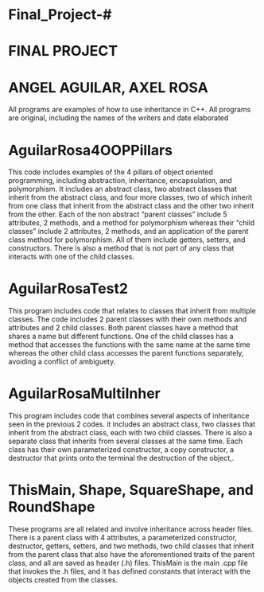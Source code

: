 # Final_Project-# 
# FINAL PROJECT
# ANGEL AGUILAR, AXEL ROSA

All programs are examples of how to use inheritance in C++.
All programs are original, including the names of the writers and date elaborated

# AguilarRosa4OOPPillars
This code includes examples of the 4 pillars of object oriented programming, including abstraction, inheritance, encapsulation, and polymorphism. It includes an abstract class, two abstract classes that inherit from the abstract class, and four more classes, two of which inherit from one class that inherit from the abstract class and the other two inherit from the other. Each of the non abstract “parent classes” include 5 attributes, 2 methods, and a method for polymorphism whereas their “child classes” include 2 attributes, 2 methods, and an application of the parent class method for polymorphism. All of them include getters, setters, and constructors. There is also a method that is not part of any class that interacts with one of the child classes.

# AguilarRosaTest2 
This program includes code that relates to classes that inherit from multiple classes. The code includes 2 parent classes with their own methods and attributes and 2 child classes. Both parent classes have a method that shares a name but different functions. One of the child classes has a method that accesses the functions with the same name at the same time whereas the other child class accesses the parent functions separately, avoiding a conflict of ambiguety.

# AguilarRosaMultiInher
This program includes code that combines several aspects of inheritance seen in the previous 2 codes. it includes an abstract class, two classes that inherit from the abstract class, each with two child classes. There is also a separate class that inherits from several classes at the same time. Each class has their own parameterized constructor, a copy constructor, a destructor that prints onto the terminal the destruction of the object,. 

# ThisMain, Shape, SquareShape, and RoundShape
These programs are all related and involve inheritance across header files. There is a parent class with 4 attributes, a parameterized constructor, destructor, getters, setters, and two methods, two child classes that inherit from the parent class that also have the aforementioned traits of the parent class, and all are saved as header (.h) files. ThisMain is the main .cpp file that invokes the .h files, and it has defined constants that interact with the objects created from the classes.
